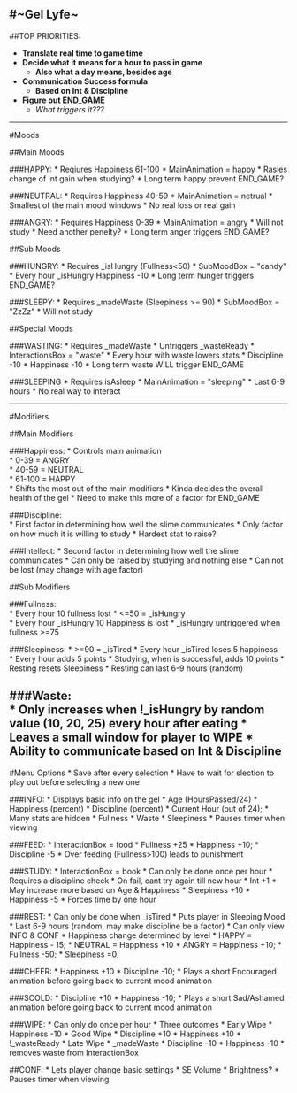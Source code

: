 #~Gel Lyfe~
---

##TOP PRIORITIES:
* **Translate real time to game time**
* **Decide what it means for a hour to pass in game**
	* **Also what a day means, besides age**
* **Communication Success formula** 
	* **Based on Int & Discipline**
* **Figure out END_GAME**
	* *What triggers it???* 

---

#Moods

##Main Moods  
	
###HAPPY:
	* Reqiures Happiness 61-100
	* MainAnimation = happy
	* Rasies change of int gain when studying?
	* Long term happy prevent END_GAME?

###NEUTRAL:
	* Requires Happiness 40-59
	* MainAnimation = netrual
	* Smallest of the main mood windows
	* No real loss or real gain

###ANGRY:
	* Requires Happiness 0-39
	* MainAnimation = angry
	* Will not study
		* Need another penelty?
	* Long term anger triggers END_GAME?

##Sub Moods

###HUNGRY:
	* Requires _isHungry (Fullness<50)
	* SubMoodBox = "candy" 
	* Every hour _isHungry Happiness -10
	* Long term hunger triggers END_GAME?

###SLEEPY:
	* Requires _madeWaste (Sleepiness >= 90)
	* SubMoodBox = "ZzZz"
	* Will not study

##Special Moods

###WASTING:
	* Requires _madeWaste
	* Untriggers _wasteReady
	* InteractionsBox = "waste"
	* Every hour with waste lowers stats
		* Discipline -10
		* Happiness -10
	* Long term waste WILL trigger END_GAME

###SLEEPING
	* Requires isAsleep
	* MainAnimation = "sleeping"
	* Last 6-9 hours 
	* No real way to interact

---

#Modifiers

##Main Modifiers

###Happiness:
	* Controls main animation  
		* 0-39 = ANGRY   
	  	* 40-59 = NEUTRAL  
	  	* 61-100 = HAPPY  
	* Shifts the most out of the main modifiers
	* Kinda decides the overall health of the gel
		* Need to make this more of a factor for END_GAME

###Discipline:  
	* First factor in determining how well the slime communicates
	* Only factor on how much it is willing to study
	* Hardest stat to raise?

###Intellect:
	* Second factor in determining how well the slime communicates
	* Can only be raised by studying and nothing else
	* Can not be lost (may change with age factor)


##Sub Modifiers

###Fullness:  
	* Every hour 10 fullness lost
	* <=50 = _isHungry  
	* Every hour _isHungry 10 Happiness is lost
	* _isHungry untriggered when fullness >=75

###Sleepiness:
	* >=90 = _isTired
	* Every hour _isTired loses 5 happiness  
	* Every hour adds 5 points
	* Studying, when is successful, adds 10 points
	* Resting resets Sleepiness
	* Resting can last 6-9 hours (random)

###Waste:  
	* Only increases when !_isHungry by random value (10, 20, 25) every hour after eating
	* Leaves a small window for player to WIPE
	* Ability to communicate based on Int & Discipline
---

#Menu Options
	* Save after every selection
	* Have to wait for slection to play out before selecting a new one

###INFO:
	* Displays basic info on the gel
		* Age (HoursPassed/24)
		* Happiness (percent)
		* Discipline (percent)
		* Current Hour (out of 24);
	* Many stats are hidden
		* Fullness
		* Waste
		* Sleepiness
	* Pauses timer when viewing

###FEED:
	* InteractionBox = food
	* Fullness +25
	* Happiness +10;
	* Discipline -5
	* Over feeding (Fullness>100) leads to punishment

###STUDY:
	* InteractionBox = book
	* Can only be done once per hour
	* Requires a discipline check
		* On fail, cant try again till new hour
	* Int +1
		* May increase more based on Age & Happiness
	* Sleepiness +10
	* Happiness -5
	* Forces time by one hour

###REST:
	* Can only be done when _isTired
	* Puts player in Sleeping Mood
		* Last 6-9 hours (random, may make discipline be a factor)
		* Can only view INFO & CONF
		* Happiness change determined by level
			* HAPPY = Happiness - 15;
			* NEUTRAL = Happiness +10
			* ANGRY = Happiness +10;
		* Fullness -50;
		* Sleepiness =0;

###CHEER:
	* Happiness +10
	* Discipline -10;
	* Plays a short Encouraged animation before going back to current mood animation

###SCOLD:
	* Discipline +10
	* Happiness -10;
	* Plays a short Sad/Ashamed animation before going back to current mood animation

###WIPE:
	* Can only do once per hour
	* Three outcomes
		* Early Wipe
			* Happiness -10
		* Good Wipe
			* Discipline +10
			* Happiness +10
			* !_wasteReady
		* Late Wipe
			* _madeWaste
			* Discipline -10
			* Happiness -10
			* removes waste from InteractionBox

##CONF:
	* Lets player change basic settings
		* SE Volume
		* Brightness?
	* Pauses timer when viewing
